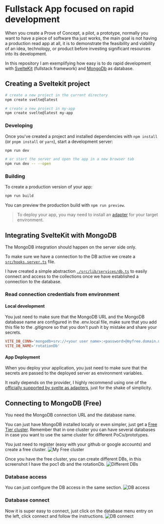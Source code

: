 # Fullstack App focused on rapid development

When you create a Prove of Concept, a pilot, a prototype, normally you want to have a piece of software tha just works, the main goal is not having a production read app at all, it is to demonstrate the feasibility and viability of an idea, technology, or product before investing significant resources into its development.

In this repository I am exemplifying how easy is to do rapid development with [SvelteKit](https://kit.svelte.dev/) (fullstack framework) and [MongoDb](https://www.mongodb.com) as database.

## Creating a Sveltekit project

```bash
# create a new project in the current directory
npm create svelte@latest

# create a new project in my-app
npm create svelte@latest my-app
```

### Developing

Once you've created a project and installed dependencies with `npm install` (or `pnpm install` or `yarn`), start a development server:

```bash
npm run dev

# or start the server and open the app in a new browser tab
npm run dev -- --open
```

### Building

To create a production version of your app:

```bash
npm run build
```

You can preview the production build with `npm run preview`.

> To deploy your app, you may need to install an [adapter](https://kit.svelte.dev/docs/adapters) for your target environment.

## Integrating SvelteKit with MongoDB

The MongoDB integration should happen on the server side only.

To make sure we have a connection to the DB active we create a [`src/hooks.server.ts`](./src/hooks.server.ts) file.

I have created a simple abstraction [`./src/lib/services/db.ts`](./src/lib/services/db.ts) to easily connect and access to the collections once we have established a connection to the database.

### Read connection credentials from environment

#### Local development

You just need to make sure that the MongoDB URL and the MongoDB database name are configured in the .env.local file, make sure that you add this file to the .gitignore so that you don't push it by mistake and share your secrets.

```conf
VITE_DB_CONN='mongodb+srv://<your user name>:<password>@myfree.domain.mongodb.net'
VITE_DB_NAME='rotationDb'
```

#### App Deployment

When you deploy your application, you just need to make sure that the secrets are passed to the deployed server as environment variables.

It really depends on the provider, I highly recommend using one of the [officially supported by svelte as adapters](https://kit.svelte.dev/docs/adapters), just for the shake of simplicity.

## Connecting to MongoDB (Free)

You need the MongoDB connection URL and the database name.

You can just have MongoDB installed locally or even simpler, just get a [Free Tier cluster](https://www.mongodb.com/docs/atlas/getting-started/). Remember that in one cluster you can have several databases in case you want to use the same cluster for different PoCs/prototypes.

You just need to register (easy with your github or google accounts) and create a free cluster.
![My Free cluster](./imgs/atlas-free.png)

Once you have the free cluster, you can create different DBs, in this screenshot I have the poc1 db and the rotationDb.
![Different DBs](./imgs/atlas-collections.png)

### Database access

You can just configure the DB access in the same section.
![DB access](./imgs/db-access.png)

### Database connect

Now it is super easy to connect, just click on the database menu entry on the left, click connect and follow the instructions.
![DB connect](./imgs/db-connect.png)
